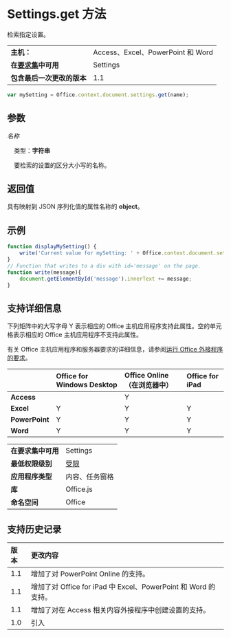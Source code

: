 
# Settings.get 方法
检索指定设置。

|||
|:-----|:-----|
|**主机：**|Access、Excel、PowerPoint 和 Word|
|**在[要求集](../../docs/overview/specify-office-hosts-and-api-requirements.md)中可用**|Settings|
|**包含最后一次更改的版本**|1.1|

```js
var mySetting = Office.context.document.settings.get(name);
```


## 参数



_名称_<br/>
&nbsp;&nbsp;&nbsp;&nbsp;类型：**字符串**

&nbsp;&nbsp;&nbsp;&nbsp;要检索的设置的区分大小写的名称。

    



## 返回值

具有映射到 JSON 序列化值的属性名称的  **object**。


## 示例




```js
function displayMySetting() {
    write('Current value for mySetting: ' + Office.context.document.settings.get('mySetting'));
}
// Function that writes to a div with id='message' on the page.
function write(message){
    document.getElementById('message').innerText += message; 
}
```




## 支持详细信息


下列矩阵中的大写字母 Y 表示相应的 Office 主机应用程序支持此属性。空的单元格表示相应的 Office 主机应用程序不支持此属性。

有关 Office 主机应用程序和服务器要求的详细信息，请参阅[运行 Office 外接程序的要求](../../docs/overview/requirements-for-running-office-add-ins.md)。



||**Office for Windows Desktop**|**Office Online（在浏览器中）**|**Office for iPad**|
|:-----|:-----|:-----|:-----|
|**Access**||Y||
|**Excel**|Y|Y|Y|
|**PowerPoint**|Y|Y|Y|
|**Word**|Y|Y|Y|

|||
|:-----|:-----|
|**在要求集中可用**|Settings|
|**最低权限级别**|[受限](../../docs/develop/requesting-permissions-for-api-use-in-content-and-task-pane-add-ins.md)|
|**应用程序类型**|内容、任务窗格|
|**库**|Office.js|
|**命名空间**|Office|

## 支持历史记录




|**版本**|**更改内容**|
|:-----|:-----|
|1.1|增加了对 PowerPoint Online 的支持。|
|1.1|增加了对 Office for iPad 中 Excel、PowerPoint 和 Word 的支持。|
|1.1|增加了对在 Access 相关内容外接程序中创建设置的支持。|
|1.0|引入|
